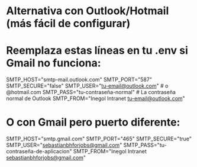 # Alternativa con Outlook/Hotmail (más fácil de configurar)
# Reemplaza estas líneas en tu .env si Gmail no funciona:

SMTP_HOST="smtp-mail.outlook.com"
SMTP_PORT="587"
SMTP_SECURE="false"
SMTP_USER="tu-email@outlook.com"  # o @hotmail.com
SMTP_PASS="tu-contraseña-normal"  # La contraseña normal de Outlook
SMTP_FROM="Inegol Intranet <tu-email@outlook.com>"

# O con Gmail pero puerto diferente:
SMTP_HOST="smtp.gmail.com"
SMTP_PORT="465"
SMTP_SECURE="true"
SMTP_USER="sebastianbhforjobs@gmail.com"
SMTP_PASS="tu-contraseña-de-aplicacion"
SMTP_FROM="Inegol Intranet <sebastianbhforjobs@gmail.com>"
